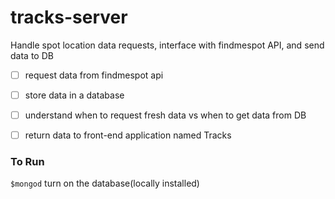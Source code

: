 # tracks-server
Handle spot location data requests, interface with findmespot API, and send data to DB

-[ ] request data from findmespot api

-[ ] store data in a database

-[ ] understand when to request fresh data vs when to get data from DB

-[ ] return data to front-end application named Tracks

### To Run

```$mongod``` turn on the database(locally installed)

